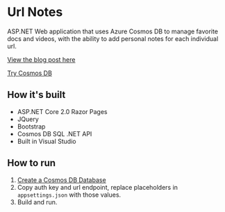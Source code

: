 # Url Notes
ASP.NET Web application that uses Azure Cosmos DB to manage favorite docs and videos, with the ability to add personal notes for each individual url.

[View the blog post here]( https://blogs.msdn.microsoft.com/webdev/)

[Try Cosmos DB](https://azure.microsoft.com/en-us/try/cosmosdb/?utm_source=github&utm_medium=github-sample-cosmos-link)

## How it's built
- ASP.NET Core 2.0 Razor Pages
- JQuery
- Bootstrap
- Cosmos DB SQL .NET API
- Built in Visual Studio

## How to run
1. [Create a Cosmos DB Database](https://docs.microsoft.com/en-us/azure/cosmos-db/create-sql-api-dotnet#create-a-database-account?WT.mc_id=codesamples-cosmosdb-jasmineg)
1. Copy auth key and url endpoint, replace placeholders in `appsettings.json` with those values.
1. Build and run.
